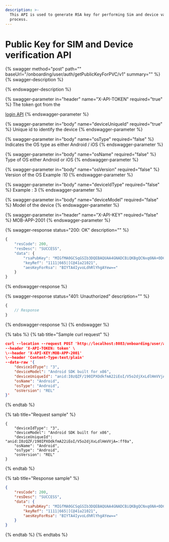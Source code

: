 ```yaml
---
description: >-
  This API is used to generate RSA key for performing Sim and device validation
  process.
---
```


# Public Key for SIM and Device verification API

{% swagger method="post" path="" baseUrl="<domain>/onboarding/user/auth/getPublicKeyForPVC/v1" summary="" %}
{% swagger-description %}

{% endswagger-description %}

{% swagger-parameter in="header" name="X-API-TOKEN" required="true" %}
The token got from the

[login API](../authentication-and-authorization/login-api.md)
{% endswagger-parameter %}

{% swagger-parameter in="body" name="deviceUniqueId" required="true" %}
Unique id to identify the device
{% endswagger-parameter %}

{% swagger-parameter in="body" name="osType" required="false" %}
Indicates the OS type as either Android / iOS
{% endswagger-parameter %}

{% swagger-parameter in="body" name="osName" required="false" %}
Type of OS either Android or iOS
{% endswagger-parameter %}

{% swagger-parameter in="body" name="osVersion" required="false" %}
Version of the OS Example :10
{% endswagger-parameter %}

{% swagger-parameter in="body" name="deviceIdType" required="false" %}
Example : 3
{% endswagger-parameter %}

{% swagger-parameter in="body" name="deviceModel" required="false" %}
Model of the device
{% endswagger-parameter %}

{% swagger-parameter in="header" name="X-API-KEY" required="false" %}
MOB-APP-2001
{% endswagger-parameter %}

{% swagger-response status="200: OK" description="" %}
```javascript
{
    "resCode": 200,
    "resDesc": "SUCCESS",
    "data": {
        "rsaPubKey": "MIGfMA0GCSqGSIb3DQEBAQUAA4GNADCBiQKBgQCNxq6NA+0DCT8r2yje5WNP9zqrkYj+MFA6HaQq+q3kO/MnHSj0z+t8/r5fr4Lh7Mi0ObTA4Lp4BnyPMeOQ43c6QfJpCTrp9SVZ1+yIzlPwL/HEz9GqZfTdFHEgQlTPvQ00tNK4ouV01EUmVS2D0OBdSct0LERlXXfMMU8BTgIkEwIDAQAB",
        "keyRef": "1111|665|[C@41a21021",
        "aesKeyForRsa": "BIYTA4IyvoLdhRlYhgAYew=="
    }
}
```
{% endswagger-response %}

{% swagger-response status="401: Unauthorized" description="" %}
```javascript
{
    // Response
}
```
{% endswagger-response %}
{% endswagger %}

{% tabs %}
{% tab title="Sample curl request" %}
```json
curl --location --request POST 'http://localhost:8083/onboarding/user/auth/getPublicKeyForPVC/v1' \
--header 'X-API-TOKEN: token' \
\--header 'X-API-KEY:MOB-APP-2001'
\--header 'Content-Type:text/plain'
--data-raw '{
    "deviceIdType": "3",
    "deviceModel": "Android SDK built for x86",
    "deviceUniqueId": "anid:I0zQZF/190IPXOdkfmA22iEoI/V5o2djXxLdlHmVVjA=:ff0a",
    "osName": "Android",
    "osType": "Android",
    "osVersion": "REL"
}'
```
{% endtab %}

{% tab title="Request sample" %}
```json5
{
    "deviceIdType": "3",
    "deviceModel": "Android SDK built for x86",
    "deviceUniqueId": "anid:I0zQZF/190IPXOdkfmA22iEoI/V5o2djXxLdlHmVVjA=:ff0a",
    "osName": "Android",
    "osType": "Android",
    "osVersion": "REL"
}
```
{% endtab %}

{% tab title="Response sample" %}
```json
{
    "resCode": 200,
    "resDesc": "SUCCESS",
    "data": {
        "rsaPubKey": "MIGfMA0GCSqGSIb3DQEBAQUAA4GNADCBiQKBgQCNxq6NA+0DCT8r2yje5WNP9zqrkYj+MFA6HaQq+q3kO/MnHSj0z+t8/r5fr4Lh7Mi0ObTA4Lp4BnyPMeOQ43c6QfJpCTrp9SVZ1+yIzlPwL/HEz9GqZfTdFHEgQlTPvQ00tNK4ouV01EUmVS2D0OBdSct0LERlXXfMMU8BTgIkEwIDAQAB",
        "keyRef": "1111|665|[C@41a21021",
        "aesKeyForRsa": "BIYTA4IyvoLdhRlYhgAYew=="
    }
}
```
{% endtab %}
{% endtabs %}

